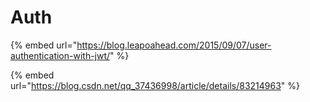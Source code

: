 # Auth

{% embed url="https://blog.leapoahead.com/2015/09/07/user-authentication-with-jwt/" %}

{% embed url="https://blog.csdn.net/qq_37436998/article/details/83214963" %}


